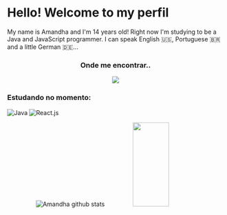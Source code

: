
# Hello! Welcome to my perfil
  My name is Amandha and I'm 14 years old! Right now I'm studying to be a Java and JavaScript programmer. I can speak English 🇺🇸, Portuguese 🇧🇷 and a little German 🇩🇪... 

<div align="center">
    <h3>Onde me encontrar..</h3>
<a href = "mailto:amandhaveigaantunes@gmail.com"> <img src="https://img.shields.io/badge/-Gmail-%23333?style=for-the-badge&logo=gmail&logoColor=white" alvo ="_blank"></a>
</div>

### Estudando no momento:
![ Java ](https://img.shields.io/badge/Java-ED8B00?style=for-the-badge&logo=java&logoColor=white)
![ React.js ](https://img.shields.io/badge/JavaScript-F7DF1E?style=for-the-badge&logo=javascript&logoColor=black) 

<div align="center">
    <img
        largura="49%"
        altura="195px"
        src="https://github-readme-stats.vercel.app/api?username=AmandhaVeiga&show_icons=true&count_private=true&hide_border=true&title_color=0b8185&icon_color=0b8185&text_color=c9d1d9&bg_color=0d1117"
        alt="Amandha github stats"
    />
  <img width="41%" height="195px" src="https://github-readme-stats.vercel.app/api/top-langs/?username=Amandha `iga`&layout=compact&hide_border=true&title_color=00CCEE&text_color=0b8185&bg_color=0d1117 " />
</div>
